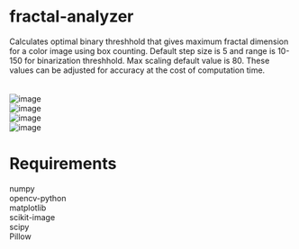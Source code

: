 # fractal-analyzer

Calculates optimal binary threshhold that gives maximum fractal dimension for a color image using box counting. Default step size is 5 and range is 10-150 for binarization threshhold. Max scaling default value is 80. These values can be adjusted for accuracy at the cost of computation time.<br><br><br>
![image](https://github.com/AbhinavM2000/fractal-analyzer/assets/46239775/af31c872-8691-4579-ac0b-76398d20a77c)<br>
![image](https://github.com/AbhinavM2000/fractal-analyzer/assets/46239775/0e9ad8d1-34ee-416e-aaa1-f845724b0a29)<br>
![image](https://github.com/AbhinavM2000/fractal-analyzer/assets/46239775/a1d02a72-b1c6-4afc-ba03-9bf79906b628)<br>
![image](https://github.com/AbhinavM2000/fractal-analyzer/assets/46239775/c27bf1b6-872e-462f-920f-e6b0d3f00568)<br>

# Requirements
numpy<br>
opencv-python<br>
matplotlib<br>
scikit-image<br>
scipy<br>
Pillow
